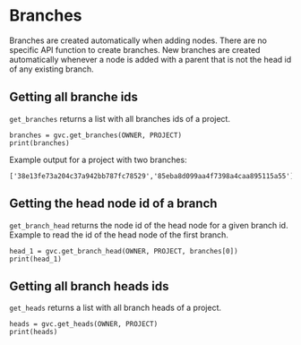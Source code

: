 # Branches

Branches are created automatically when adding nodes. There are no specific API function to create branches. New branches are created automatically whenever a node is added with a parent that is not the head id of any existing branch.

## Getting all branche ids
`get_branches` returns a list with all branches ids of a project.

```
branches = gvc.get_branches(OWNER, PROJECT)
print(branches)
```
Example output for a project with two branches:
```
['38e13fe73a204c37a942bb787fc78529','85eba8d099aa4f7398a4caa895115a55']
```

## Getting the head node id of a branch
`get_branch_head` returns the node id of the head node for a given branch id. Example to read the id of the head node of the first branch.
```
head_1 = gvc.get_branch_head(OWNER, PROJECT, branches[0])
print(head_1)
```

## Getting all branch heads ids
`get_heads` returns a list with all branch heads of a project.
```
heads = gvc.get_heads(OWNER, PROJECT)
print(heads)
```


 